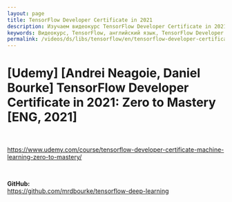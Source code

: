 ```yaml
---
layout: page
title: TensorFlow Developer Certificate in 2021
description: Изучаем видеокурс TensorFlow Developer Certificate in 2021 от Zero to Mastery
keywords: Видеокурс, TensorFlow, английский язык, TensorFlow Developer Certificate in 2021, Zero to Mastery
permalink: /videos/ds/libs/tensorflow/en/tensorflow-developer-certificate-in-2021/
---
```


# [Udemy] [Andrei Neagoie, Daniel Bourke] TensorFlow Developer Certificate in 2021: Zero to Mastery [ENG, 2021]

<br/>

https://www.udemy.com/course/tensorflow-developer-certificate-machine-learning-zero-to-mastery/

<br/>

**GitHub:**  
https://github.com/mrdbourke/tensorflow-deep-learning

<br/>
